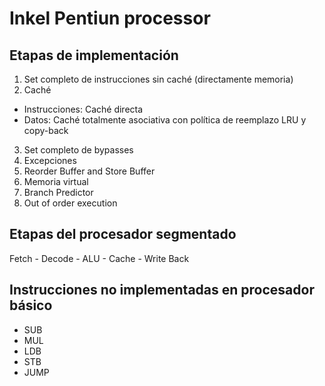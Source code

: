 # Inkel Pentiun processor
## Etapas de implementación
1. Set completo de instrucciones sin caché (directamente memoria)
2. Caché
 * Instrucciones: Caché directa
 * Datos: Caché totalmente asociativa con política de reemplazo LRU y copy-back
3. Set completo de bypasses
4. Excepciones
5. Reorder Buffer and Store Buffer
6. Memoria virtual
7. Branch Predictor
8. Out of order execution

## Etapas del procesador segmentado
Fetch - Decode - ALU - Cache - Write Back

## Instrucciones no implementadas en procesador básico
* SUB
* MUL
* LDB
* STB
* JUMP
